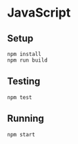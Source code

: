 # JavaScript

## Setup

```
npm install
npm run build
```

## Testing

```
npm test
```

## Running

```
npm start
```

